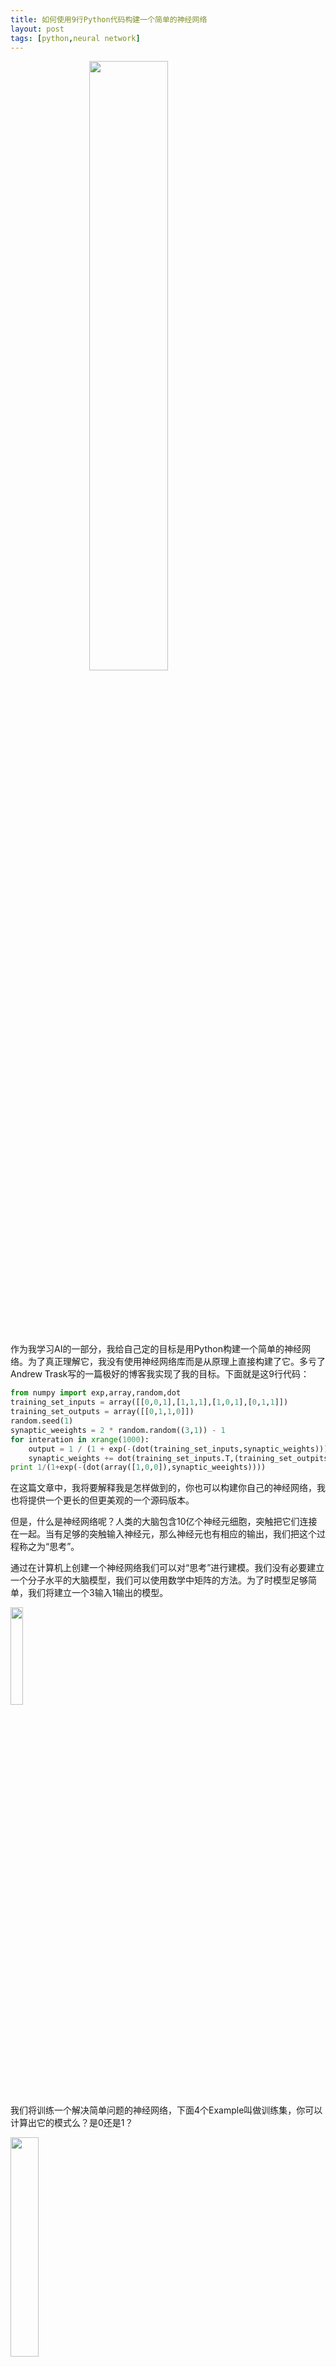 ```yaml
---
title: 如何使用9行Python代码构建一个简单的神经网络
layout: post
tags: [python,neural network]
---
```


   <!-- ![1-4-4XkuTZopk59wOV6E-RCg.jpeg]({{site.img_path}}/1-4-4XkuTZopk59wOV6E-RCg.jpeg) -->
   <img src="{{site.img_path}}/1-4-4XkuTZopk59wOV6E-RCg.jpeg" width="50%" style="margin: 0 auto 100px;display: block;">

作为我学习AI的一部分，我给自己定的目标是用Python构建一个简单的神经网络。为了真正理解它，我没有使用神经网络库而是从原理上直接构建了它。多亏了Andrew Trask写的一篇极好的博客我实现了我的目标。下面就是这9行代码：

```python
from numpy import exp,array,random,dot
training_set_inputs = array([[0,0,1],[1,1,1],[1,0,1],[0,1,1]])
training_set_outputs = array([[0,1,1,0]])
random.seed(1)
synaptic_weeights = 2 * random.random((3,1)) - 1
for interation in xrange(1000):
    output = 1 / (1 + exp(-(dot(training_set_inputs,synaptic_weights))))
    synaptic_weights += dot(training_set_inputs.T,(training_set_outpits - output) * output * (1-output))
print 1/(1+exp(-(dot(array([1,0,0]),synaptic_weeights))))
```

在这篇文章中，我将要解释我是怎样做到的，你也可以构建你自己的神经网络，我也将提供一个更长的但更美观的一个源码版本。

但是，什么是神经网络呢？人类的大脑包含10亿个神经元细胞，突触把它们连接在一起。当有足够的突触输入神经元，那么神经元也有相应的输出，我们把这个过程称之为“思考”。

通过在计算机上创建一个神经网络我们可以对“思考”进行建模。我们没有必要建立一个分子水平的大脑模型，我们可以使用数学中矩阵的方法。为了时模型足够简单，我们将建立一个3输入1输出的模型。


   <!-- ![1-HDWhvFz5t0KAjIAIzjKR1w.png]({{site.img_path}}/1-HDWhvFz5t0KAjIAIzjKR1w.png) -->
   <img src="{{site.img_path}}/1-HDWhvFz5t0KAjIAIzjKR1w.png" width="20%">

我们将训练一个解决简单问题的神经网络，下面4个Example叫做训练集，你可以计算出它的模式么？是0还是1？

   <!-- ![1-nEooKljI8XbKQh4cFbZu1Q.png]({{site.img_path}}/1-nEooKljI8XbKQh4cFbZu1Q.png) -->
   <img src="{{site.img_path}}/1-nEooKljI8XbKQh4cFbZu1Q.png" width="30%">

也许你已经注意到，输出的值总是等于最左边输入的值，因此这个答案应该等于1.

## 训练过程

我们怎样教我们的神经网络正确的回答问题呢？我们将给每一个输入一个权重，它可以是一个整数也可以是一个负数，当一个输入有一个很大的正权重或者一个很小的负权重，它将对输出有很大的影响。在我们开始之前，我们将随机设置每一个权重，然后再开始我们的训练过程：
1.从训练集中拿一个做输入，通过权重调整他们，再通过一个特殊的公式计算得到输出。
2.计算误差，计算输出值与期望值的差。
3.根据误差的方向，稍微调整权重。
4.重复这个过程10000次。


   <!-- ![1--1trgA6DUEaafJZv3k0mGw.jpeg]({{site.img_path}}/1--1trgA6DUEaafJZv3k0mGw.jpeg) -->
   <img src="{{site.img_path}}/1--1trgA6DUEaafJZv3k0mGw.jpeg" width="30%">

最终，神经网络的权重会因为训练集得到最优解，如果我们让神经网络去“思考”满足这个模式的新的情况，那么它也可以做出很好的预测。

## 计算神经网络输出的公式

也许你正在考虑，哪一个特殊的公式可以计算神经网络的输出？首先我们把每一个权重与输入的乘积的和作为神经网络的输入，公式如下：

   <!-- ![1-RV7-CFkmmByfcXKkPcbAYQ.png]({{site.img_path}}/1-RV7-CFkmmByfcXKkPcbAYQ.png) -->
   <img src="{{site.img_path}}/1-RV7-CFkmmByfcXKkPcbAYQ.png" width="50%">

下面我们需要标准化它，以至于让结果在0-1的范围内，我们使用Sinmoid函数来实现它：

   <!-- ![1-5il5GLo0gamypklQQ_z0AA.png]({{site.img_path}}/1-5il5GLo0gamypklQQ_z0AA.png) -->
   <img src="{{site.img_path}}/1-5il5GLo0gamypklQQ_z0AA.png" width="10%">

它的函数图像是一个S型曲线，如下图所示：

   <!-- ![1-sK6hjHszCwTE8GqtKNe1Yg.png]({{site.img_path}}/1-sK6hjHszCwTE8GqtKNe1Yg.png) -->
   <img src="{{site.img_path}}/1-sK6hjHszCwTE8GqtKNe1Yg.png" width="40%">

把一个公式带入到第二个公式中，我们得到的最终神经网络输出公式是：

   <!-- ![1-7YdyG6fc6f6zMmx3l0ZGsQ.png]({{site.img_path}}/1-7YdyG6fc6f6zMmx3l0ZGsQ.png) -->
   <img src="{{site.img_path}}/1-7YdyG6fc6f6zMmx3l0ZGsQ.png" width="30%">

你可能已经注意到我们没有用最小阈值，这样做是为了让事情变得更简单。

## 调整权重的公式

在循环训练期间，我们调整权重，但是我们是怎样调整权重的呢？我们使用的是“Error Weighted Derivative”公式：

   <!-- ![1-SQBjpbBcCT3lTQlPEdr1eg.png]({{site.img_path}}/1-SQBjpbBcCT3lTQlPEdr1eg.png) -->
   <img src="{{site.img_path}}/1-SQBjpbBcCT3lTQlPEdr1eg.png" width="50%">

为什么是这个公式呢？首先我们要使调整与误差的大小成比例，第二，我们乘以0或1的输入，如果输入是0，我们便不做调整。最后，我们乘以S型曲线的梯度。为了理解最后一条，考虑一下几个方面：
1.我们使用S型曲线去计算神经网络的输出。
2.如果输出是一个非常大的整数或负数，它表明神经元是非常自信的。
3.由S型函数的曲线我们可以看出，当输出值非常大时，此时的梯度非常小。
4.如果神经元确定每一个权重都是正确的，没有必要去调整它，那么神经元可以通过乘以S型权限的梯度来实现。
S型曲线的梯度可以由下面公式计算：

   <!-- ![1-HdHm9u3_wjwBPmwuLg3D3g.png]({{site.img_path}}/1-HdHm9u3_wjwBPmwuLg3D3g.png) -->
   <img src="{{site.img_path}}/1-HdHm9u3_wjwBPmwuLg3D3g.png" width="50%">

把第二个公式带入第一个公式，我们最终可以得到调整权重值的公式：

   <!-- ![1-HdHm9u3_wjwBPmwuLg3D3g.png]({{site.img_path}}/1-HdHm9u3_wjwBPmwuLg3D3g.png) -->
   <img src="{{site.img_path}}/1-HdHm9u3_wjwBPmwuLg3D3g.png" width="50%">

这是一个可选择的公式，它可以让神经元学习更快，这个公式也很简单。

## 构建Python代码

尽管我们没有使用Python的神经网络库，我们将要导入四个方法从numpy，分别是：
1.exp 指数函数
2.array 创建一个矩阵
3.dot 矩阵相乘
4.random 产生随机数

例如我们可以使用array()的方法构建上面提到的训练集：

```python
training_set_inputs = array([[0,0,1],[1,1,1],[1,0,1],[0,1,1]])
training_set_outputs = array([0,1,1,0]).T
```

.T是转置，计算机存储数据如下：

   <!-- ![1-2VAykewNiKxU-gFy3BBh_w.png]({{site.img_path}}/1-2VAykewNiKxU-gFy3BBh_w.png) -->
   <img src="{{site.img_path}}/1-2VAykewNiKxU-gFy3BBh_w.png" width="10%">

好的，我想我们已经为更美观的源码做好了准备，在我给你之前，我总结了几个最终的思想。

我对每一行代码都增加了注解，值得注意的是，每一次的迭代，我们同时处理整个训练集。因此我们的变量是个矩阵。下面是用python下的完整的代码：


```python
from numpy import exp, array, random, dot


class NeuralNetwork():
    def __init__(self):
        # Seed the random number generator, so it generates the same numbers
        # every time the program runs.
        random.seed(1)

        # We model a single neuron, with 3 input connections and 1 output connection.
        # We assign random weights to a 3 x 1 matrix, with values in the range -1 to 1
        # and mean 0.
        self.synaptic_weights = 2 * random.random((3, 1)) - 1

    # The Sigmoid function, which describes an S shaped curve.
    # We pass the weighted sum of the inputs through this function to
    # normalise them between 0 and 1.
    def __sigmoid(self, x):
       return 1 / (1 + exp(-x))

    # The derivative of the Sigmoid function.
    # This is the gradient of the Sigmoid curve.
    # It indicates how confident we are about the existing weight.
    def __sigmoid_derivative(self, x):
        return x * (1 - x)

    # We train the neural network through a process of trial and error.
    # Adjusting the synaptic weights each time.
    def train(self, training_set_inputs, training_set_outputs, number_of_training_iterations):
        for iteration in xrange(number_of_training_iterations):
            # Pass the training set through our neural network (a single neuron).
            output = self.think(training_set_inputs)


            # Calculate the error (The difference between the desired output
            # and the predicted output).
            error = training_set_outputs - output

            # Multiply the error by the input and again by the gradient of the Sigmoid curve.
            # This means less confident weights are adjusted more.
            # This means inputs, which are zero, do not cause changes to the weights.
            adjustment = dot(training_set_inputs.T, error * self.__sigmoid_derivative(output))

            # Adjust the weights.
            self.synaptic_weights += adjustment

    # The neural network thinks.
    def think(self, inputs):
        # Pass inputs through our neural network (our single neuron).
        return self.__sigmoid(dot(inputs, self.synaptic_weights))


if __name__ == "__main__":

    #Intialise a single neuron neural network.
    neural_network = NeuralNetwork()

    print "Random starting synaptic weights: "
    print neural_network.synaptic_weights


    # The training set. We have 4 examples, each consisting of 3 input values
    # and 1 output value.
    training_set_inputs = array([[0, 0, 1], [1, 1, 1], [1, 0, 1], [0, 1, 1]])
    training_set_outputs = array([[0, 1, 1, 0]]).T

    # Train the neural network using a training set.
    # Do it 10,000 times and make small adjustments each time.
    neural_network.train(training_set_inputs, training_set_outputs, 10000)

    print "New synaptic weights after training: "
    print neural_network.synaptic_weights

    # Test the neural network with a new situation.
    print "Considering new situation [1, 0, 0] -> ?: "
    print neural_network.think(array([1, 0, 0]))
```

## 最终的思想

使用终端命令运行神经网络：
python main.py

你将要得到的结果是：
```python
Random starting synaptic weights:
[[-0.16595599]
[ 0.44064899]
[-0.99977125]]

New synaptic weights after training:
[[ 9.67299303]
[-0.2078435 ]
[-4.62963669]]

Considering new situation [1, 0, 0] -> ?:
[ 0.99993704]

```

我们做到了，我们用Python构建了一个简单的神经网络！
首先神经网络指定它的权重，然后用训练集训练他自己，然后计算新的情况[1,0,0],预测结果是0.99993704，正确的答案是1，结果是如此的相近！

传统的计算机城西一般情况不能学习，神经网络最神奇的是它可以自己学习，适应，然后解答新的情况，就像人的大脑。

当然一个神经元智能完成一个简单的任务，但是如果我们把数亿个神经元连接在一起会产生什么样的效果？


原文连接： https://medium.com/technology-invention-and-more/how-to-build-a-simple-neural-network-in-9-lines-of-python-code-cc8f23647ca1

